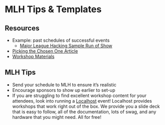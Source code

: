 # MLH Tips & Templates

## Resources

* Example: past schedules of successful events
  * [Major League Hacking Sample Run of Show](https://docs.google.com/spreadsheets/d/1e2B4-AYUU3Y0xFmiTGLYfRosP2IdXxF1Ud5GvGh-6cE/edit?usp=sharing)
* [Picking the Chosen One Article](http://news.mlh.io/how-to-judge-a-hackathon-finding-the-chosen-one-05-15-2014)
* [Workshop Materials](https://localhost.mlh.io)

## MLH Tips

* Send your schedule to MLH to ensure it’s realistic
* Encourage sponsors to show up earlier to set-up
* If you are struggling to find excellent workshop content for your attendees, look into running a [Localhost](https://localhost.mlh.io) event! Localhost provides workshops that work right out of the box. We provide you a slide deck that is easy to follow, all of the documentation, lots of swag, and any hardware that you might need. All for free!

